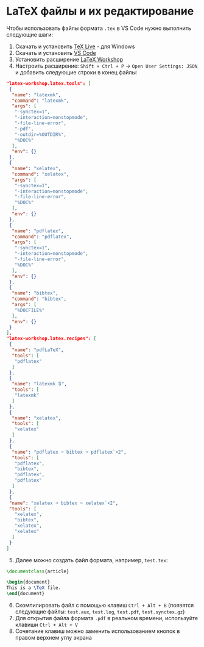 # LaTeX файлы и их редактирование

Чтобы использовать файлы формата `.tex` в VS Code нужно выполнить следующие шаги:

1. Скачать и установить [TeX Live](https://www.tug.org/texlive/) - для Windows
2. Скачать и установить [VS Code](https://code.visualstudio.com/)
3. Установить расширение [LaTeX Workshop](https://marketplace.visualstudio.com/items?itemName=James-Yu.latex-workshop&ssr=false#review-details)
4. Настроить расширение: `Shift + Ctrl + P` -> `Open User Settings: JSON` и добавить следующие строки в конец файлы:

```json
"latex-workshop.latex.tools": [
 {
  "name": "latexmk",
  "command": "latexmk",
  "args": [
   "-synctex=1",
   "-interaction=nonstopmode",
   "-file-line-error",
   "-pdf",
   "-outdir=%OUTDIR%",
   "%DOC%"
  ],
  "env": {}
 },
 {
  "name": "xelatex",
  "command": "xelatex",
  "args": [
   "-synctex=1",
   "-interaction=nonstopmode",
   "-file-line-error",
   "%DOC%"
  ],
  "env": {}
 },
 {
  "name": "pdflatex",
  "command": "pdflatex",
  "args": [
   "-synctex=1",
   "-interaction=nonstopmode",
   "-file-line-error",
   "%DOC%"
  ],
  "env": {}
 },
 {
  "name": "bibtex",
  "command": "bibtex",
  "args": [
   "%DOCFILE%"
  ],
  "env": {}
 }
],
"latex-workshop.latex.recipes": [
 {
  "name": "pdfLaTeX",
  "tools": [
   "pdflatex"
  ]
 },
 {
  "name": "latexmk 🔃",
  "tools": [
   "latexmk"
  ]
 },
 {
  "name": "xelatex",
  "tools": [
   "xelatex"
  ]
 },
 {
  "name": "pdflatex ➞ bibtex ➞ pdflatex`×2",
  "tools": [
   "pdflatex",
   "bibtex",
   "pdflatex",
   "pdflatex"
  ]
 },
 {
 "name": "xelatex ➞ bibtex ➞ xelatex`×2",
 "tools": [
   "xelatex",
   "bibtex",
   "xelatex",
   "xelatex"
  ]
 }
]
```

5. Далее можно создать файл формата, например, `test.tex`:

```tex
\documentclass{article}

\begin{document}
This is a \TeX file.
\end{document}
```

6. Скомпилировать файл с помощью клавиш `Ctrl + Alt + B` (появятся следующие файлы: `test.aux`, `test.log`, `test.pdf`, `test.synctex.gz`)
7. Для открытия файла формата `.pdf` в реальном времени, используйте клавиши `Ctrl + Alt + V`
8. Сочетание клавиш можно заменить использованием кнопок в правом верхнем углу экрана